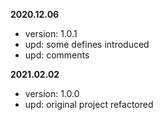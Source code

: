 **2020.12.06**

- version: 1.0.1
- upd: some defines introduced
- upd: comments

**2021.02.02**

- version: 1.0.0
- upd: original project refactored
